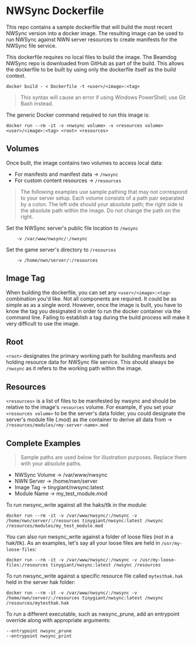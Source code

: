# NWSync Dockerfile

This repo contains a sample dockerfile that will build the most recent NWSync version into a docker image.  The resulting image can be used to run NWSync against NWN server resources to create manifests for the NWSync file service.

This dockerfile requires no local files to build the image.  The Beamdog NWSync repo is downloaded from GitHub as part of the build.  This allows the dockerfile to be built by using only the dockerfile itself as the build context.
```
docker build - < Dockerfile -t <user>/<image>:<tag>
```
>This syntax will cause an error if using Windows PowerShell; use Git Bash instead.

The generic Docker command required to run this image is:
```
docker run --rm -it -v <nwsync volume> -v <resources volume> <user>/<image>:<tag> <root> <resources>
```

## Volumes
Once built, the image contains two volumes to access local data:

* For manifests and manifest data -> `/nwsync`
* For custom content resources -> `/resources`

>The following examples use sample pathing that may not correspond to your server setup.  Each volume consists of a path pair separated by a colon.  The left side should your absolute path; the right side is the absolute path within the image.  Do not change the path on the right.

Set the NWSync server's public file location to `/nwsync`
```
    -v /var/www/nwsync/:/nwsync
```
Set the game server's directory to `/resources`
```
    -v /home/nwn/server/:/resources
```
## Image Tag
When building the dockerfile, you can set any `<user>/<image>:<tag>` combination you'd like.  Not all components are required.  It could be as simple as as a single word.  However, once the image is built, you have to know the tag you designated in order to run the docker container via the command line.  Failing to establish a tag during the build process will make it very difficult to use the image.

## Root
`<root>` designates the primary working path for building manifests and holding resource data for NWSync file service.  This should always be `/nwsync` as it refers to the working path within the image.

## Resources
`<resources>` is a list of files to be manifested by nwsync and should be relative to the image's `resources` volume.  For example, if you set your `<resources volume>` to be the server's data folder, you could designate the server's module file (.mod) as the container to derive all data from -> `/resources/modules/<my-server-name>.mod`

## Complete Examples

> Sample paths are used below for illustration purposes.  Replace them with your absolute paths.

* NWSync Volume -> /var/www/nwsync
* NWN Server -> /home/nwn/server
* Image Tag -> tinygiant/nwsync:latest
* Module Name -> my_test_module.mod

To run nwsync_write against all the haks/tlk in the module:
```
docker run --rm -it -v /var/www/nwsync/:/nwsync -v /home/nwn/server/:/resources tinygiant/nwsync:latest /nwsync /resources/modules/my_test_module.mod
```
You can also run nwsync_write against a folder of loose files (not in a hak/tlk).  As an examples, let's say all your loose files are held in `/usr/my-loose-files`:
```
docker run --rm -it -v /var/www/nwsync/:/nwsync -v /usr/my-loose-files:/resources tinygiant/nwsync:latest /nwsync /resources
```
To run nwsync_write against a specific resource file called `mytesthak.hak` held in the server hak folder:
```
docker run --rm -it -v /var/www/nwsync/:/nwsync -v /home/nwn/server/:/resources tinygiant/nwsync:latest /nwsync /resources/mytesthak.hak
```
To run a different executable, such as nwsync_prune, add an entrypoint override along with appropriate arguments:
```
--entrypoint nwsync_prune
--entrypoint nwsync_print
```

